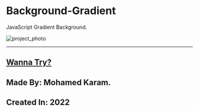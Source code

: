 # Background-Gradient
JavaScript Gradient Background.

![project_photo](https://user-images.githubusercontent.com/86977059/215366328-fe4c9b3d-18d0-41d1-abce-9ca9e8c42ad3.PNG)

---

## [Wanna Try?](https://karam-69.github.io/Background-Gradient/)

## Made By: Mohamed Karam. 
## Created In: 2022

